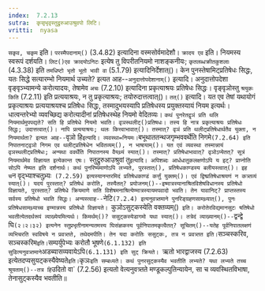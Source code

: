 ```yaml
---
index:  7.2.13
sutra:  कृसृभृवृस्तुद्रुरुआउश्रुवपो लिटि।
vritti:  nyasa
---
```


`सकृव, चकृम` इति। `परस्मैपदानाम्()` (3.4.82) इत्यादिना वस्मसोर्वमादेशौ। `क्रादय एव` इति। नियमस्य स्वरूपं दर्शयति। `लिट()एव क्रादयोऽनिटः` इत्येष तु विपरीतनियमो नाशङ्कनीयः; `कृतलब्धक्रीतकुशलाः` (4.3.38) इति `तमधिष्टो भृतो भूतो भावी वा` (5.1.79) इत्यादिनिर्देशात्()। 
केन पुनस्तेषामिट्प्रतिषेधः सिद्धः, यतः सिद्धे सत्यारम्भो नियमार्थ उच्यते? इत्यत आह--`अनुदात्तोपदेशानाम्()` इत्यादि। अनुदात्तोपदेशा वृङ्वृञ्भ्यामन्ये करोत्यादयः, तेषामेव `अचः` (7.2.10) इत्यादिना प्रकृत्याश्रयः प्रतिषेधः सिद्धः। वृङ्वृञोस्तु `श्रयुकः किति` (7.2.11) इति प्रत्ययाश्रयः, न तु प्रकृत्याश्रयः; तयोरुदात्तत्वात्()। `तत्()` इत्यादि। यत एव तेषां यथायोगं प्रकृत्याश्रयः प्रत्ययाश्रयश्च प्रतिषेधः सिद्धः, तस्मादुभयस्यापि प्रतिषेधस्य प्रयुक्तस्यायं नियम इत्यर्थः। धात्वन्तरेभ्यो व्यवच्छिद्य करोत्यादीनां प्रतिषेधस्थेह नियमो वेदितव्यः। 
`कथं पुनरेतद्वृञं प्रति थलि नियमार्थमुपपद्यते? सति हि प्रतिषेधे नियमो भवति। वृञस्थलीट्()प्रतिषधः। तस्य हि नात्र प्रकृत्याश्रयः प्रतिषेधः सिद्धः; उदात्तत्वात्()। नापि प्रत्ययाश्रयः; थलः कित्त्वाभावात्()। तस्मात्? वृञं प्रति थलीट्प्रतिषेधार्थतैव युक्ता, न नियमार्थता? इत्यत आह--`वृञो हि` इत्यादि। व्यवस्था=नियमः। `बभूथाततन्थजगृम्भववर्थेति निगमे` (7.2.64) इति निपातनाट्वृञो निगम एव थलीट्प्रतिषेधेन भवितव्यम्(), न भाषायाम्()। यत एवं व्यवस्था तस्मान्नायं वृञस्थलीट्प्रतिषेधः; अन्यथा ववर्थेति निपातनस्य वैयथ्र्यं स्यात्()। तस्मात्? प्रतिषेधाभावात्? वृञोऽप्येतत्? सूत्रं नियमार्थमेव विज्ञायत इत्येकान्त एषः। 
`स्तुद्रुरुआउश्रुवां तु` इत्यादि। अपिशब्दः आर्धधातुकलक्षणोऽपि य इट्? प्राप्नोति सोऽपि नेष्यत इति दर्शनार्थः। कथं पुनरिष्यमाणोऽपि लभ्यते, पुरस्तात्(), प्रतिषेधकाण्डस्य बलीयस्त्वात्()। इह च `न वृद्भ्याश्चतुभ्र्यः` (7.2.59) इत्यस्यानन्तरमिदं प्रतिषेधकाण्डं कर्त्तुं युक्तम्()। एवं द्विष्प्रतिषेधाश्रयणं न कत्र्तव्यं स्यात्()। यदयं पुरस्तात्? प्रतिषेधं करोति, तस्यैतत्? प्रयोजनम्()--इष्मात्रस्यानाश्रितविशेषविधानस्य प्रतिषेधो विज्ञायते, पुरस्तात्? प्रतिषेधे क्रियमाणे सति विशेषमनाश्रित्येण्मात्रस्यायमपवादो भवति। तेन यावानिट्? प्राप्तस्तस्य सर्वस्य प्रतिषेधो भवति सिद्धः। अन्यस्त्वाह--`नेटि` (7.2.4) इत्यनुवत्र्तमाने पुनरिङ्ग्रहणसामथ्र्यात्(), पुनः प्रतिषेधसामथ्र्याच्च इण्मान्नस्य प्रतिषेधो विज्ञायते। 
`कुञोऽसुट्कस्येति वक्तव्यम्()` इति। करोतेरविद्यमानसुटः षतिषेधो भवतीत्येतदर्थरूपं व्याख्येयमित्यर्थः। किमर्थम्()? ससुट्कस्येडागमो यथा स्यात्()। तत्रेदं व्याख्यानम्()--`द्वन्द्वे घि` (२।२।३२) इत्यनेन स्तुप्रभृतीनामन्यतमस्य घिसंज्ञकस्य पूर्वनिपातमकृत्वैतत्? सूचितम्()--यतेह पूर्वनिपातलक्षणं व्यभिचरति स्वविषये न प्रवत्र्तते, तथेदमपीति। तेन यदा करोतिः ससुट्कः, तत्र न प्रवत्र्तत इति। `सञ्चस्करिव, सञ्चस्करिम` इति। `सम्पर्युपेभ्यः करोतौ भूषणे` (6.1.132) इति सुडित्यनुवत्र्तमाने `अडब्यासव्यवायेऽपि` (6.1.131) इति सुट् क्रियते। 
`ऋतो भारद्वाजस्य (7.2.63) इत्येतदप्यसुयट्कस्यैवेष्यते` इति। `कृञः` इति सम्बध्यते। कथं पुनरसुट्कस्यैव भवतीति लभ्यते? यथा लभ्यते तच्च श्रूयताम्()--तत्र हि `उदितो वा` (7.2.56) इत्यतो वेत्यनुवत्र्तते मण्डूकल्पुतिन्यायेन, सा च व्यवस्थितविभाषा, तेनासुट्कस्यैव भवतीति॥

